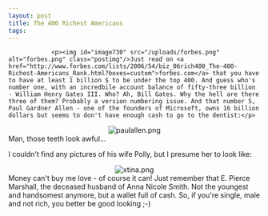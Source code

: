 ```yaml
---
layout: post
title: The 400 Richest Americans
tags:
---
```



                <p><img id="image730" src="/uploads/forbes.png" alt="forbes.png" class="postimg"/>Just read on <a href="http://www.forbes.com/lists/2006/54/biz_06rich400_The-400-Richest-Americans_Rank.html?boxes=custom">forbes.com</a> that you have to have at least 1 billion $ to be under the top 400. And guess who's number one, with an incredbile account balance of fifty-three billion - William Henry Gates III. Who? Ah, Bill Gates. Why the hell are there three of them? Probably a version numbering issue. And that number 5, Paul Gardner Allen - one of the founders of Microsoft, owns 16 billion dollars but seems to don't have enough cash to go to the dentist:</p>
<div style="text-align:center">
<img id="image732" src="/uploads/paulallen.png" alt="paulallen.png" /></div> Man, those teeth look awful...

I couldn't find any pictures of his wife Polly, but I presume her to look like:
<div style="text-align:center"><img id="image733" src="/uploads/xtina.png" alt="xtina.png" /></div>
 Money can't buy me love - of course it can! Just remember that E. Pierce Marshall, the deceased husband of Anna Nicole Smith. Not the youngest and handsomest anymore, but a wallet full of cash. So, if you're single, male and not rich, you better be good looking ;-)
